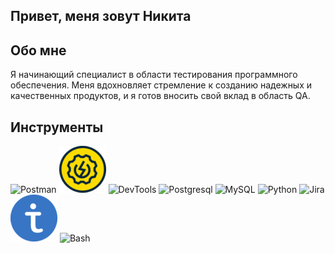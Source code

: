 ## Привет, меня зовут Никита

## Обо мне
 Я  начинающий специалист в области тестирования программного обеспечения. Меня вдохновляет стремление к созданию надежных и качественных продуктов, и я готов вносить свой вклад в область QA.



## Инструменты
![Postman](https://img.shields.io/badge/Postman-24292F?style=for-the-badge&logo=Postman)
![SouapUI](https://github.com/Zundalio/Zundalio/blob/main/assets/7206623.png)
![DevTools](https://img.shields.io/badge/DevTools-24292F?style=for-the-badge&logo=https://github.com/Zundalio/Zundalio/blob/main/assets/chrome-dev.512x512.png)
![Postgresql](https://img.shields.io/badge/postgresql-24292F?style=for-the-badge&logo=postgresql)
![MySQL](https://img.shields.io/badge/MySQL-24292F?style=for-the-badge&logo=MySQL)
![Python](https://img.shields.io/badge/Python-24292F?style=for-the-badge&logo=Python)
![Jira](https://img.shields.io/badge/Jira-24292F?style=for-the-badge&logo=Jira&logoColor=1771EB)
![Test IT](https://github.com/Zundalio/Zundalio/blob/main/assets/testit_logo_icon_blue%20(1).png)
![Bash](https://img.shields.io/badge/Bash-24292F?style=for-the-badge&logo=https://github.com/Zundalio/Zundalio/blob/main/assets/gratis-png-bash-shell-script-bourne-shell-scripting-lenguaje-unix-shell-shell.png)